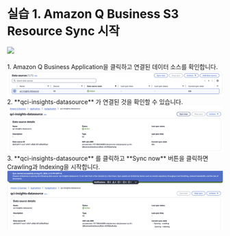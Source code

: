 # 실습 1. Amazon Q Business S3 Resource Sync 시작

<img src="images/11_businessapplicaion" width="700">
<br>
<br>
1. Amazon Q Business Application을 클릭하고 연결된 데이터 소스를 확인합니다. 
<img src="images/01_datasource.png" width="700">
<br>
2. **qci-insights-datasource** 가 연결된 것을 확인할 수 있습니다.
<img src="images/01_syncnow.png" width="700">
<br>
3. **qci-insights-datasource** 를 클릭하고 **Sync now** 버튼을 클릭하면 Crawling과 Indexing을 시작합니다.
<img src="images/02_syncing.png" width="700">
<br>

